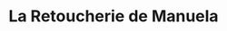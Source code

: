 ---
title: "La Retoucherie de Manuela"
url: /caracas/la-retoucherie-de-manuela-avenida-francisco-de-miranda/
shop: Schneiderei
---